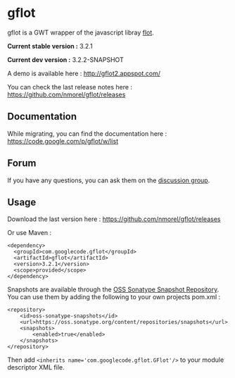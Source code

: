 gflot
=====
gflot is a GWT wrapper of the javascript libray [flot](http://www.flotcharts.org/).

**Current stable version :** 3.2.1

**Current dev version :** 3.2.2-SNAPSHOT

A demo is available here : http://gflot2.appspot.com/

You can check the last release notes here : https://github.com/nmorel/gflot/releases

Documentation
-------------
While migrating, you can find the documentation here : https://code.google.com/p/gflot/w/list

Forum
-----
If you have any questions, you can ask them on the [discussion group](https://groups.google.com/forum/?fromgroups#!forum/gflot).

Usage
-----
Download the last version here : https://github.com/nmorel/gflot/releases

Or use Maven :

    <dependency>
      <groupId>com.googlecode.gflot</groupId>
      <artifactId>gflot</artifactId>
      <version>3.2.1</version>
      <scope>provided</scope>
    </dependency>

Snapshots are available through the [OSS Sonatype Snapshot Repository](https://oss.sonatype.org/content/repositories/snapshots/com/googlecode/gflot/gflot/).
You can use them by adding the following <repository> to your own projects pom.xml :

    <repository>
        <id>oss-sonatype-snapshots</id>
        <url>https://oss.sonatype.org/content/repositories/snapshots</url>
        <snapshots>
            <enabled>true</enabled>
        </snapshots>
    </repository>

Then add `<inherits name='com.googlecode.gflot.GFlot'/>` to your module descriptor XML file.
